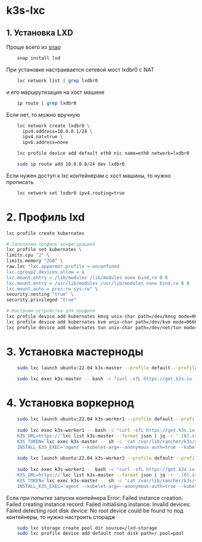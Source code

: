 # k3s-lxc

## 1. Установка LXD

Проще всего из [snap](https://snapcraft.io/lxd)

```bash
    snap install lxd
```
При установке настраивается сетевой мост lxdbr0 с NAT 

```bash
    lxc network list | grep lxdbr0
```

и его маршрутизация на хост машине

```bash
    ip route | grep lxdbr0
```

Если нет, то можно вручную

```bash
    lxc network create lxdbr0 \
      ipv4.address=10.0.0.1/24 \
      ipv4.nat=true \
      ipv6.address=none

    lxc profile device add default eth0 nic name=eth0 network=lxdbr0

    sudo ip route add 10.0.0.0/24 dev lxdbr0
```

Если нужен доступ к lxc контейнерам с хост машины, то нужно прописать

```bash
    lxc network set lxdbr0 ipv4.routing=true
```

# 2. Профиль lxd

```bash
lxc profile create kubernates

# Заполняем профиль конфигурацией
lxc profile set kubernates \
limits.cpu "2" \
limits.memory "2GB" \
raw.lxc "lxc.apparmor.profile = unconfined
lxc.cgroup2.devices.allow = a
lxc.mount.entry = /lib/modules /lib/modules none bind,ro 0 0
lxc.mount.entry = /usr/lib/modules /usr/lib/modules none bind,ro 0 0
lxc.mount.auto = proc:rw sys:rw" \
security.nesting "true" \
security.privileged "true"

# Настроим устройства для профиля
lxc profile device add kubernates kmsg unix-char path=/dev/kmsg mode=0666
lxc profile device add kubernates kvm unix-char path=/dev/kvm mode=0666
lxc profile device add kubernates tun unix-char path=/dev/net/tun mode=0666
```

# 3. Установка мастерноды

```bash
    sudo lxc launch ubuntu:22.04 k3s-master --profile default --profile kubernates
    
    sudo lxc exec k3s-master -- bash -c "curl -sfL https://get.k3s.io | INSTALL_K3S_EXEC='--disable traefik --disable servicelb' sh -"
```

# 4. Установка воркернод

```bash
    sudo lxc launch ubuntu:22.04 k3s-worker1 --profile default --profile kubernates
    
    sudo lxc exec k3s-worker1 -- bash -c "curl -sfL https://get.k3s.io | \
    K3S_URL=https://`lxc list k3s-master --format json | jq -r '.[0].state.network.eth0.addresses[] | select(.family=="inet") | .address'`:6443 \
    K3S_TOKEN=`lxc exec k3s-master -- sh -c 'cat /var/lib/rancher/k3s/server/node-token'` \
    INSTALL_K3S_EXEC='agent --kubelet-arg=--anonymous-auth=true --kubelet-arg=--client-ca-file=\"\"' sh -"
  
    sudo lxc launch ubuntu:22.04 k3s-worker2 --profile default --profile kubernates
    
    sudo lxc exec k3s-worker2 -- bash -c "curl -sfL https://get.k3s.io | \
    K3S_URL=https://`lxc list k3s-master --format json | jq -r '.[0].state.network.eth0.addresses[] | select(.family=="inet") | .address'`:6443 \
    K3S_TOKEN=`lxc exec k3s-master -- sh -c 'cat /var/lib/rancher/k3s/server/node-token'` \
    INSTALL_K3S_EXEC='agent --kubelet-arg=--anonymous-auth=true --kubelet-arg=--client-ca-file=\"\"' sh -"
```
Если при попытке запуски контейнера 
Error: Failed instance creation: Failed creating instance record: Failed initialising instance: Invalid devices: Failed detecting root disk device: No root device could be found
то под контейнеры, то нужно настроить сторадж

```bash
    sudo lxc storage create pool dir source=/lxd-storage
    sudo lxc profile device add default root disk path=/ pool=pool
```
